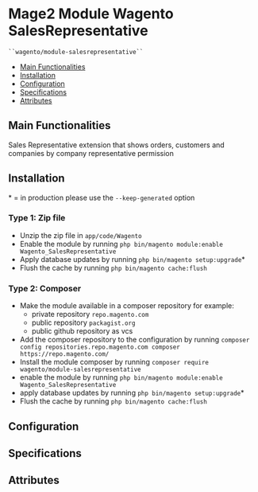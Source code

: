# Mage2 Module Wagento SalesRepresentative

    ``wagento/module-salesrepresentative``

 - [Main Functionalities](#markdown-header-main-functionalities)
 - [Installation](#markdown-header-installation)
 - [Configuration](#markdown-header-configuration)
 - [Specifications](#markdown-header-specifications)
 - [Attributes](#markdown-header-attributes)


## Main Functionalities
Sales Representative extension that shows orders, customers and companies by company representative permission

## Installation
\* = in production please use the `--keep-generated` option

### Type 1: Zip file

 - Unzip the zip file in `app/code/Wagento`
 - Enable the module by running `php bin/magento module:enable Wagento_SalesRepresentative`
 - Apply database updates by running `php bin/magento setup:upgrade`\*
 - Flush the cache by running `php bin/magento cache:flush`

### Type 2: Composer

 - Make the module available in a composer repository for example:
    - private repository `repo.magento.com`
    - public repository `packagist.org`
    - public github repository as vcs
 - Add the composer repository to the configuration by running `composer config repositories.repo.magento.com composer https://repo.magento.com/`
 - Install the module composer by running `composer require wagento/module-salesrepresentative`
 - enable the module by running `php bin/magento module:enable Wagento_SalesRepresentative`
 - apply database updates by running `php bin/magento setup:upgrade`\*
 - Flush the cache by running `php bin/magento cache:flush`


## Configuration




## Specifications




## Attributes




